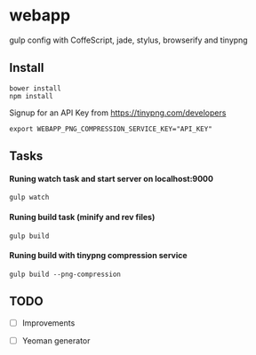webapp
======

gulp config with CoffeScript, jade, stylus, browserify and tinypng


## Install

```shell
bower install
npm install
```

Signup for an API Key from https://tinypng.com/developers

```shell
export WEBAPP_PNG_COMPRESSION_SERVICE_KEY="API_KEY"
```

## Tasks

#### Runing watch task and start server on localhost:9000 
```shell
gulp watch
```

#### Runing build task (minify and rev files)
```shell
gulp build
```

#### Runing build with tinypng compression service
```shell
gulp build --png-compression
```

## TODO

- [ ] Improvements
- [ ] Yeoman generator



